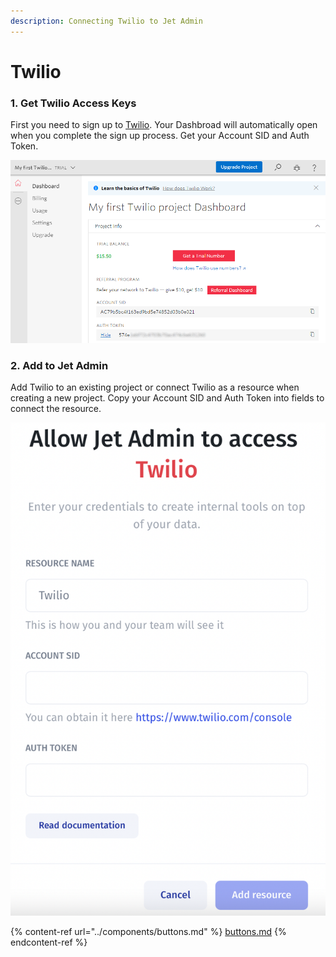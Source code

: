 ```yaml
---
description: Connecting Twilio to Jet Admin
---
```


# Twilio

### 1. Get Twilio Access Keys

First you need to sign up to [Twilio](https://www.twilio.com/). Your Dashbroad will automatically open when you complete the sign up process. Get your Account SID and Auth Token.

![](<../../.gitbook/assets/image (580).png>)

### 2. Add to **Jet Admin**

Add Twilio to an existing project or connect Twilio as a resource when creating a new project. Copy your Account SID and Auth Token into fields to connect the resource.

![](<../../.gitbook/assets/image (831).png>)

{% content-ref url="../components/buttons.md" %}
[buttons.md](../components/buttons.md)
{% endcontent-ref %}
